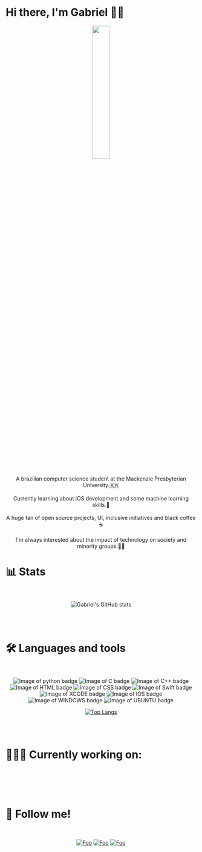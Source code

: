 # Hi there, I'm Gabriel 👋🏾

<p align="center">
<img src="https://media.giphy.com/media/MeJgB3yMMwIaHmKD4z/giphy.gif" width="30%">
<br><br>
A brazilian computer science student at the Mackenzie Presbyterian University.🇧🇷 <br><br>
Currently learning about iOS development and some machine learning skills.🤖<br><br>
A huge fan of open source projects, UI, inclusive initiatives and black coffee ☕️ <br><br>
I'm always interested about the impact of technology on society and minority groups.✊🏾
</p>


# 📊 Stats

<br>
<div align="center">
 
![Gabriel's GitHub stats](https://github-readme-stats.vercel.app/api?username=batistagc&show_icons=true&theme=radical)
 
</div>
<br><br>

# 🛠 Languages and tools 
 <br> 
 <div align="center">
 
  ![Image of python badge](https://img.shields.io/badge/Python-3776AB?style=for-the-badge&logo=python&logoColor=white)
  ![Image of C badge](https://img.shields.io/badge/C-00599C?style=for-the-badge&logo=c&logoColor=white)
  ![Image of C++ badge](https://img.shields.io/badge/C%2B%2B-00599C?style=for-the-badge&logo=c%2B%2B&logoColor=white)
  ![Image of HTML badge](https://img.shields.io/badge/HTML5-E34F26?style=for-the-badge&logo=html5&logoColor=white)
  ![Image of CSS badge](https://img.shields.io/badge/CSS3-1572B6?style=for-the-badge&logo=css3&logoColor=white)
  ![Image of Swift badge](https://img.shields.io/badge/Swift-FA7343?style=for-the-badge&logo=swift&logoColor=white)
  ![Image of XCODE badge](https://img.shields.io/badge/Xcode-007ACC?style=flat-square&logo=Xcode&logoColor=white)
  ![Image of IOS badge](https://img.shields.io/badge/iOS-000000?style=for-the-badge&logo=ios&logoColor=white)
  ![Image of WINDOWS badge](https://img.shields.io/badge/Windows-0078D6?style=for-the-badge&logo=windows&logoColor=white)
  ![Image of UBUNTU badge](https://img.shields.io/badge/Ubuntu-E95420?style=for-the-badge&logo=ubuntu&logoColor=white)
 
  
  [![Top Langs](https://github-readme-stats.vercel.app/api/top-langs/?username=batistagc&layout=compact)](https://github.com/batistagc/github-readme-stats)
 
</div>
<br><br>

# 👨🏾‍💻 Currently working on:

  
  <br>
   
<br><br>

# 👥 Follow me!
<br>

<div align="center">

[![Foo](https://img.shields.io/badge/LinkedIn-0077B5?style=for-the-badge&logo=linkedin&logoColor=white)](https://www.linkedin.com/in/gabriel-batista-cristiano-835668178/)
[![Foo](https://img.shields.io/badge/Instagram-E4405F?style=for-the-badge&logo=instagram&logoColor=white)](https://www.instagram.com/batistagc/)
[![Foo](https://img.shields.io/badge/Facebook-1877F2?style=for-the-badge&logo=facebook&logoColor=white)](https://www.facebook.com/gabriel.batista.524934/)

 </div>
<!--
**batistagc/batistagc** is a ✨ _special_ ✨ repository because its `README.md` (this file) appears on your GitHub profile.

Here are some ideas to get you started:

- 🔭 I’m currently working on ...
- 🌱 I’m currently learning ...
- 👯 I’m looking to collaborate on ...
- 🤔 I’m looking for help with ...
- 💬 Ask me about ...
- 📫 How to reach me: ...
- 😄 Pronouns: ...
- ⚡ Fun fact: ...
-->
